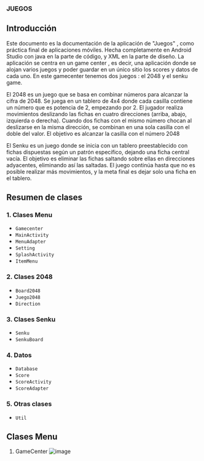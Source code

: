 ### JUEGOS
## Introducción
Este documento es la documentación de la aplicación de "Juegos" , como práctica final de aplicaciones móviles. Hecha completamente en Android Studio con java en la parte de código, y XML en la parte de diseño.
La aplicación se centra en un game center , es decir, una aplicación donde se alojan varios juegos y poder guardar en un único sitio los scores y datos de cada uno. En este gamecenter tenemos dos juegos : el 2048
y el senku game.

El 2048 es un juego que se basa en combinar números para alcanzar la cifra de 2048. Se juega en un tablero de 4x4 donde cada casilla contiene un número que es potencia de 2, empezando por 2. El jugador realiza movimientos deslizando las fichas en cuatro direcciones (arriba, abajo, izquierda o derecha). Cuando dos fichas con el mismo número chocan al deslizarse en la misma dirección, se combinan en una sola casilla con el doble del valor. El objetivo es alcanzar la casilla con el número 2048


El Senku es un juego donde se inicia con un tablero preestablecido con fichas dispuestas según un patrón específico, dejando una ficha central vacía. El objetivo es eliminar las fichas saltando sobre ellas en direcciones adyacentes, eliminando así las saltadas. El juego continúa hasta que no es posible realizar más movimientos, y la meta final es dejar solo una ficha en el tablero.

## Resumen de clases

### 1. Clases Menu
- `Gamecenter`
- `MainActivity`
- `MenuAdapter`
- `Setting`
- `SplashActivity`
- `ItemMenu`

### 2. Clases 2048
- `Board2048`
- `Juego2048`
- `Direction`

### 3. Clases Senku
- `Senku`
- `SenkuBoard`

### 4. Datos
- `Database`
- `Score`
- `ScoreActivity`
- `ScoreAdapter`

### 5. Otras clases
- `Util`


## Clases Menu

1. GameCenter
   ![image](https://github.com/michaelgarciam1/Juegos/assets/114613053/4101088c-e918-41a6-8ec6-aa2e75eff0a8)







